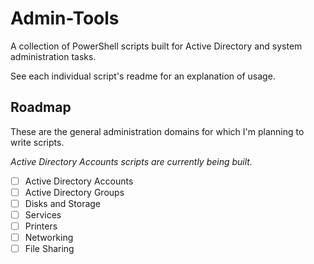 # Admin-Tools
A collection of PowerShell scripts built for Active Directory and system administration tasks.

See each individual script's readme for an explanation of usage.

## Roadmap

These are the general administration domains for which I'm planning to write scripts.

*Active Directory Accounts scripts are currently being built.*

- [ ] Active Directory Accounts
- [ ] Active Directory Groups
- [ ] Disks and Storage
- [ ] Services
- [ ] Printers
- [ ] Networking
- [ ] File Sharing
